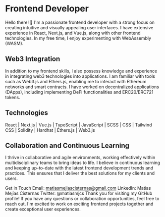 # Frontend Developer
Hello there! 👋 I'm a passionate frontend developer with a strong focus on creating intuitive and visually appealing user interfaces. I have extensive experience in React, Next.js, and Vue.js, along with other frontend technologies. In my free time, I enjoy experimenting with WebAssembly (WASM).

## Web3 Integration
In addition to my frontend skills, I also possess knowledge and experience in integrating web3 technologies into applications. I am familiar with tools such as Web3.js and Ethers.js, enabling me to interact with Ethereum networks and smart contracts. I have worked on decentralized applications (DApps), including implementing DeFi functionalities and ERC20/ERC721 tokens.

## Technologies
React | Next.js | Vue.js | TypeScript | JavaScript | SCSS | CSS | Tailwind CSS | Solidity | Hardhat | Ethers.js | Web3.js

## Collaboration and Continuous Learning
I thrive in collaborative and agile environments, working effectively within multidisciplinary teams to bring ideas to life. I believe in continuous learning and keeping up-to-date with the latest frontend development trends and practices. This ensures that I deliver the best solutions for my clients and users.

Get in Touch
Email: matiasmejiascisternas@gmail.com
LinkedIn: Matías Mejías Císternas
Twitter: @matiasmjcs
Thank you for visiting my GitHub profile! If you have any questions or collaboration opportunities, feel free to reach out. I'm excited to work on exciting frontend projects together and create exceptional user experiences.
